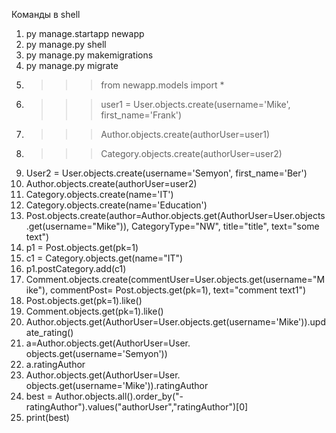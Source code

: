 Команды в shell
1.	py manage.startapp newapp
2.	py manage.py shell
3.	py manage.py makemigrations
4.	py manage.py migrate
5.	>>> from newapp.models import *
6.	>>> user1 = User.objects.create(username='Mike', first_name='Frank') 
7.	>>>Author.objects.create(authorUser=user1)
8.	>>>Category.objects.create(authorUser=user2)
9.	User2 = User.objects.create(username='Semyon',  first_name='Ber')
10.	Author.objects.create(authorUser=user2)
11.	Category.objects.create(name='IT')
12.	Category.objects.create(name='Education')
13.	Post.objects.create(author=Author.objects.get(AuthorUser=User.objects.get(username="Mike")), CategoryType="NW", title="title", text="some text")
14.	p1 = Post.objects.get(pk=1)  
15.	c1 = Category.objects.get(name="IT")
16.	p1.postCategory.add(c1)
17.	Comment.objects.create(commentUser=User.objects.get(username="Mike"), commentPost= Post.objects.get(pk=1), text="comment text1")
18.	Post.objects.get(pk=1).like()
19.	Comment.objects.get(pk=1).like()
20.	Author.objects.get(AuthorUser=User.objects.get(username='Mike')).update_rating()
21.	a=Author.objects.get(AuthorUser=User. objects.get(username='Semyon'))
22.	a.ratingAuthor
23.	Author.objects.get(AuthorUser=User. objects.get(username='Mike')).ratingAuthor
24.	best = Author.objects.all().order_by("-ratingAuthor").values("authorUser","ratingAuthor")[0]
25.	print(best)
